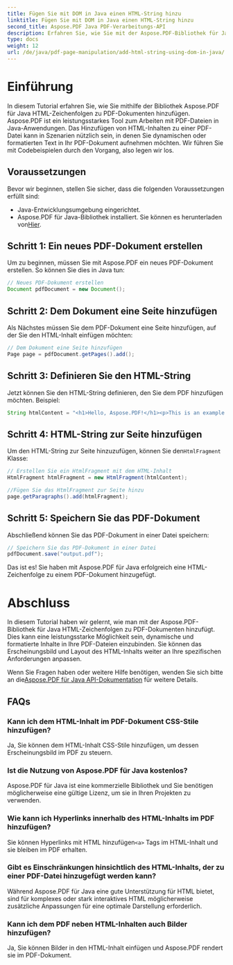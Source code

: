 ```yaml
---
title: Fügen Sie mit DOM in Java einen HTML-String hinzu
linktitle: Fügen Sie mit DOM in Java einen HTML-String hinzu
second_title: Aspose.PDF Java PDF-Verarbeitungs-API
description: Erfahren Sie, wie Sie mit der Aspose.PDF-Bibliothek für Java HTML-Zeichenfolgen zu PDF-Dokumenten hinzufügen. Diese Schritt-für-Schritt-Anleitung zeigt Ihnen den Vorgang mit Quellcodebeispielen.
type: docs
weight: 12
url: /de/java/pdf-page-manipulation/add-html-string-using-dom-in-java/
---
```


# Einführung
In diesem Tutorial erfahren Sie, wie Sie mithilfe der Bibliothek Aspose.PDF für Java HTML-Zeichenfolgen zu PDF-Dokumenten hinzufügen. Aspose.PDF ist ein leistungsstarkes Tool zum Arbeiten mit PDF-Dateien in Java-Anwendungen. Das Hinzufügen von HTML-Inhalten zu einer PDF-Datei kann in Szenarien nützlich sein, in denen Sie dynamischen oder formatierten Text in Ihr PDF-Dokument aufnehmen möchten. Wir führen Sie mit Codebeispielen durch den Vorgang, also legen wir los.

## Voraussetzungen
Bevor wir beginnen, stellen Sie sicher, dass die folgenden Voraussetzungen erfüllt sind:
- Java-Entwicklungsumgebung eingerichtet.
-  Aspose.PDF für Java-Bibliothek installiert. Sie können es herunterladen von[Hier](https://releases.aspose.com/pdf/java/).

## Schritt 1: Ein neues PDF-Dokument erstellen
Um zu beginnen, müssen Sie mit Aspose.PDF ein neues PDF-Dokument erstellen. So können Sie dies in Java tun:

```java
// Neues PDF-Dokument erstellen
Document pdfDocument = new Document();
```

## Schritt 2: Dem Dokument eine Seite hinzufügen
Als Nächstes müssen Sie dem PDF-Dokument eine Seite hinzufügen, auf der Sie den HTML-Inhalt einfügen möchten:

```java
// Dem Dokument eine Seite hinzufügen
Page page = pdfDocument.getPages().add();
```

## Schritt 3: Definieren Sie den HTML-String
Jetzt können Sie den HTML-String definieren, den Sie dem PDF hinzufügen möchten. Beispiel:

```java
String htmlContent = "<h1>Hello, Aspose.PDF!</h1><p>This is an example of adding HTML content to a PDF document.</p>";
```

## Schritt 4: HTML-String zur Seite hinzufügen
 Um den HTML-String zur Seite hinzuzufügen, können Sie den`HtmlFragment` Klasse:

```java
// Erstellen Sie ein HtmlFragment mit dem HTML-Inhalt
HtmlFragment htmlFragment = new HtmlFragment(htmlContent);

//Fügen Sie das HtmlFragment zur Seite hinzu
page.getParagraphs().add(htmlFragment);
```

## Schritt 5: Speichern Sie das PDF-Dokument
Abschließend können Sie das PDF-Dokument in einer Datei speichern:

```java
// Speichern Sie das PDF-Dokument in einer Datei
pdfDocument.save("output.pdf");
```

Das ist es! Sie haben mit Aspose.PDF für Java erfolgreich eine HTML-Zeichenfolge zu einem PDF-Dokument hinzugefügt.

# Abschluss
In diesem Tutorial haben wir gelernt, wie man mit der Aspose.PDF-Bibliothek für Java HTML-Zeichenfolgen zu PDF-Dokumenten hinzufügt. Dies kann eine leistungsstarke Möglichkeit sein, dynamische und formatierte Inhalte in Ihre PDF-Dateien einzubinden. Sie können das Erscheinungsbild und Layout des HTML-Inhalts weiter an Ihre spezifischen Anforderungen anpassen.

 Wenn Sie Fragen haben oder weitere Hilfe benötigen, wenden Sie sich bitte an die[Aspose.PDF für Java API-Dokumentation](https://reference.aspose.com/pdf/java/) für weitere Details.

## FAQs

### Kann ich dem HTML-Inhalt im PDF-Dokument CSS-Stile hinzufügen?
   Ja, Sie können dem HTML-Inhalt CSS-Stile hinzufügen, um dessen Erscheinungsbild im PDF zu steuern.

### Ist die Nutzung von Aspose.PDF für Java kostenlos?
   Aspose.PDF für Java ist eine kommerzielle Bibliothek und Sie benötigen möglicherweise eine gültige Lizenz, um sie in Ihren Projekten zu verwenden.

### Wie kann ich Hyperlinks innerhalb des HTML-Inhalts im PDF hinzufügen?
   Sie können Hyperlinks mit HTML hinzufügen`<a>` Tags im HTML-Inhalt und sie bleiben im PDF erhalten.

### Gibt es Einschränkungen hinsichtlich des HTML-Inhalts, der zu einer PDF-Datei hinzugefügt werden kann?
   Während Aspose.PDF für Java eine gute Unterstützung für HTML bietet, sind für komplexes oder stark interaktives HTML möglicherweise zusätzliche Anpassungen für eine optimale Darstellung erforderlich.

### Kann ich dem PDF neben HTML-Inhalten auch Bilder hinzufügen?
   Ja, Sie können Bilder in den HTML-Inhalt einfügen und Aspose.PDF rendert sie im PDF-Dokument.